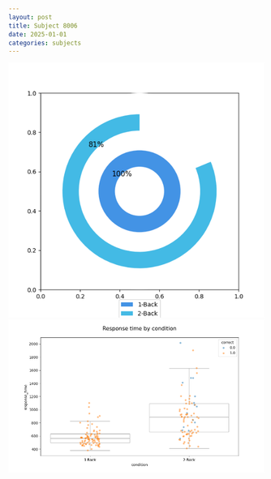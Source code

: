 ```yaml
---
layout: post
title: Subject 8006
date: 2025-01-01
categories: subjects
---
```


![](data/8006/run-7/8006_accuracy_by_condition.png)
![](data/8006/run-7/8006_response_time_by_condition.png)
